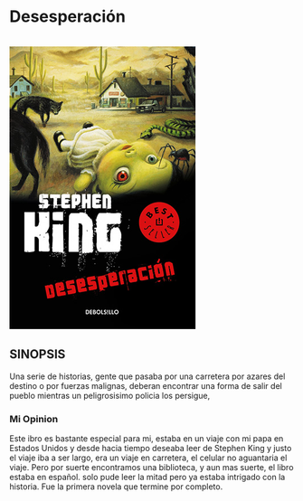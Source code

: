 # Desesperación
\
![Desesperacion](../img/Desesperacion.jpg)


## SINOPSIS
Una serie de historias, gente que pasaba por una carretera por azares del destino o por fuerzas malignas, deberan encontrar una forma de salir del pueblo mientras un peligrosisimo policia los persigue,
### Mi Opinion
Este ibro es bastante especial para mi, estaba en un viaje con mi papa en Estados Unidos y desde hacia tiempo deseaba leer de Stephen King y justo el viaje iba a ser largo, era un viaje en carretera, el celular no aguantaria el viaje. Pero por suerte encontramos una biblioteca, y aun mas suerte, el libro estaba en español. solo pude leer la mitad pero ya estaba intrigado con la historia. Fue la primera novela que termine por completo.